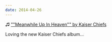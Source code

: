 ```yaml
---
date: 2014-04-26
---
```


♫ [""Meanwhile Up In Heaven"" by Kaiser Chiefs](https://music.apple.com/gb/music-video/meanwhile-up-in-heaven/1444450643)

Loving the new Kaiser Chiefs album…
